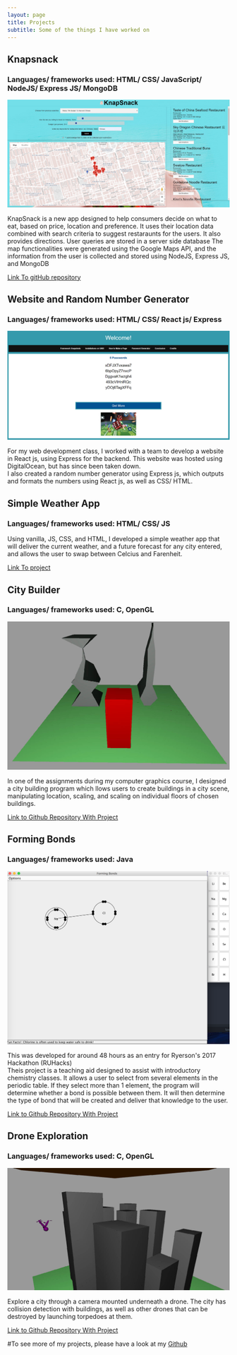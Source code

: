 ```yaml
---
layout: page
title: Projects
subtitle: Some of the things I have worked on
---
```

## Knapsnack
### Languages/ frameworks used: HTML/ CSS/ JavaScript/ NodeJS/ Express JS/ MongoDB

![Snapshot of Website](https://github.com/michaelGorokhovsky/knapsnack/blob/master/1.jpg)


KnapSnack is a new app designed to help consumers decide on what to eat, based on price, location and preference. It uses their location data combined with search criteria to suggest restaraunts for the users. It also provides directions. User queries are stored in a server side database
The map functionalities were generated using the Google Maps API, and the information from the user is collected and stored using NodeJS, Express JS, and MongoDB

[Link To gitHub repository](https://github.com/michaelGorokhovsky/knapsnack)

## Website and Random Number Generator
### Languages/ frameworks used: HTML/ CSS/ React js/ Express

![Snapshot of Website](/img/CPS530.jpg)


For my web development class, I worked with a team to develop a website in React js, using Express for the backend. This website was hosted using DigitalOcean, but has since been taken down.  
I also created a random number generator using Express js, which outputs and formats the numbers using React js, as well as CSS/ HTML.


## Simple Weather App
### Languages/ frameworks used: HTML/ CSS/ JS

Using vanilla, JS, CSS, and HTML, I developed a simple weather app that will deliver the current weather, and a future forecast for any city entered, and allows the user to swap between Celcius and Farenheit.

[Link To project](http://mgoro.xyz/weather.html)


## City Builder
### Languages/ frameworks used: C, OpenGL

![Snapshot of City Builder](/img/City-Builder.jpg)

In one of the assignments during my computer graphics course, I designed a city building program which llows users to create buildings in a city scene, manipulating location, scaling, and scaling on individual floors of chosen buildings.

[Link to Github Repository With Project](https://github.com/michaelGorokhovsky/City-Builder)


## Forming Bonds
### Languages/ frameworks used: Java
![Snapshot2](/img/fobo2.png)

This was developed for around 48 hours as an entry for Ryerson's 2017 Hackathon (RUHacks)  
Theis project is a teaching aid designed to assist with introductory chemistry classes. It allows a user to select from several elements in the periodic table. If they select more than 1 element, the program will determine whether a bond is possible between them. It will then determine the type of bond that will be created and deliver that knowledge to the user.

[Link to Github Repository With Project](https://github.com/michaelGorokhovsky/2017-Ryerson-Hackathon-Forming-Bonds)


## Drone Exploration
### Languages/ frameworks used: C, OpenGL

![Snapshot of Drone](/img/DroneExploration.jpg)

Explore a city through a camera mounted underneath a drone. The city has collision detection with buildings, as well as other drones that can be destroyed by launching torpedoes at them.  

[Link to Github Repository With Project](https://github.com/michaelGorokhovsky/Drone-Exploration)

#To see more of my projects, please have a look at my [Github](https://github.com/michaelGorokhovsky)


